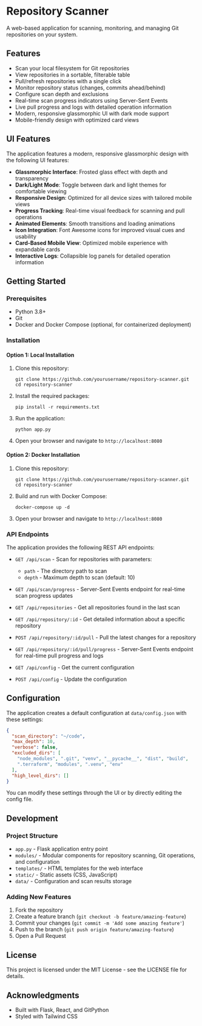 # Repository Scanner

A web-based application for scanning, monitoring, and managing Git repositories on your system.

## Features

- Scan your local filesystem for Git repositories
- View repositories in a sortable, filterable table
- Pull/refresh repositories with a single click
- Monitor repository status (changes, commits ahead/behind)
- Configure scan depth and exclusions
- Real-time scan progress indicators using Server-Sent Events
- Live pull progress and logs with detailed operation information
- Modern, responsive glassmorphic UI with dark mode support
- Mobile-friendly design with optimized card views

## UI Features

The application features a modern, responsive glassmorphic design with the following UI features:

- **Glassmorphic Interface**: Frosted glass effect with depth and transparency
- **Dark/Light Mode**: Toggle between dark and light themes for comfortable viewing
- **Responsive Design**: Optimized for all device sizes with tailored mobile views
- **Progress Tracking**: Real-time visual feedback for scanning and pull operations
- **Animated Elements**: Smooth transitions and loading animations
- **Icon Integration**: Font Awesome icons for improved visual cues and usability
- **Card-Based Mobile View**: Optimized mobile experience with expandable cards
- **Interactive Logs**: Collapsible log panels for detailed operation information

## Getting Started

### Prerequisites

- Python 3.8+
- Git
- Docker and Docker Compose (optional, for containerized deployment)

### Installation

#### Option 1: Local Installation

1. Clone this repository:
   ```
   git clone https://github.com/yourusername/repository-scanner.git
   cd repository-scanner
   ```

2. Install the required packages:
   ```
   pip install -r requirements.txt
   ```

3. Run the application:
   ```
   python app.py
   ```

4. Open your browser and navigate to `http://localhost:8080`

#### Option 2: Docker Installation

1. Clone this repository:
   ```
   git clone https://github.com/yourusername/repository-scanner.git
   cd repository-scanner
   ```

2. Build and run with Docker Compose:
   ```
   docker-compose up -d
   ```

3. Open your browser and navigate to `http://localhost:8080`

### API Endpoints

The application provides the following REST API endpoints:

- `GET /api/scan` - Scan for repositories with parameters:
  - `path` - The directory path to scan
  - `depth` - Maximum depth to scan (default: 10)

- `GET /api/scan/progress` - Server-Sent Events endpoint for real-time scan progress updates

- `GET /api/repositories` - Get all repositories found in the last scan

- `GET /api/repository/:id` - Get detailed information about a specific repository

- `POST /api/repository/:id/pull` - Pull the latest changes for a repository

- `GET /api/repository/:id/pull/progress` - Server-Sent Events endpoint for real-time pull progress and logs

- `GET /api/config` - Get the current configuration

- `POST /api/config` - Update the configuration

## Configuration

The application creates a default configuration at `data/config.json` with these settings:

```json
{
  "scan_directory": "~/code",
  "max_depth": 10,
  "verbose": false,
  "excluded_dirs": [
    "node_modules", ".git", "venv", "__pycache__", "dist", "build",
    ".terraform", "modules", ".venv", "env"
  ],
  "high_level_dirs": []
}
```

You can modify these settings through the UI or by directly editing the config file.

## Development

### Project Structure

- `app.py` - Flask application entry point
- `modules/` - Modular components for repository scanning, Git operations, and configuration
- `templates/` - HTML templates for the web interface
- `static/` - Static assets (CSS, JavaScript)
- `data/` - Configuration and scan results storage

### Adding New Features

1. Fork the repository
2. Create a feature branch (`git checkout -b feature/amazing-feature`)
3. Commit your changes (`git commit -m 'Add some amazing feature'`)
4. Push to the branch (`git push origin feature/amazing-feature`)
5. Open a Pull Request

## License

This project is licensed under the MIT License - see the LICENSE file for details.

## Acknowledgments

- Built with Flask, React, and GitPython
- Styled with Tailwind CSS
